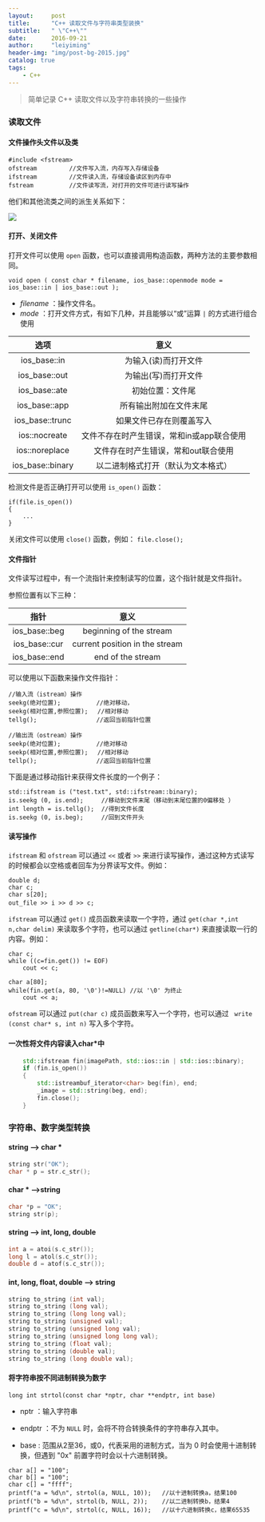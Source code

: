 ```yaml
---
layout:     post
title:      "C++ 读取文件与字符串类型装换"
subtitle:   " \"C++\""
date:       2016-09-21
author:     "leiyiming"
header-img: "img/post-bg-2015.jpg"
catalog: true
tags:
    - C++
---
```


> 简单记录 C++ 读取文件以及字符串转换的一些操作

### 读取文件

#### 文件操作头文件以及类

```
#include <fstream>  
ofstream         //文件写入流，内存写入存储设备   
ifstream         //文件读入流，存储设备读区到内存中  
fstream          //文件读写流，对打开的文件可进行读写操作
```

他们和其他流类之间的派生关系如下：

<img src="http://leiyiming.com/img/in-post/post-c++/filestream/1.png"/>


#### 打开、关闭文件

打开文件可以使用 `open` 函数，也可以直接调用构造函数，两种方法的主要参数相同。

`void open ( const char * filename, ios_base::openmode mode = ios_base::in | ios_base::out );`

* *filename* ：操作文件名。
* *mode* ：打开文件方式，有如下几种，并且能够以“或”运算 `|` 的方式进行组合使用

|        选项        |           意义            |
| :--------------: | :---------------------: |
|   ios_base::in   |       为输入(读)而打开文件       |
|  ios_base::out   |       为输出(写)而打开文件       |
|  ios_base::ate   |        初始位置：文件尾         |
|  ios_base::app   |       所有输出附加在文件末尾       |
| ios_base::trunc  |      如果文件已存在则覆盖写入       |
|  ios::nocreate   | 文件不存在时产生错误，常和in或app联合使用 |
|  ios::noreplace  |   文件存在时产生错误，常和out联合使用   |
| ios_base::binary |    以二进制格式打开（默认为文本格式）    |

检测文件是否正确打开可以使用 `is_open()` 函数：

```
if(file.is_open())
{
	...
}
```

关闭文件可以使用 `close()` 函数，例如： `file.close();` 

#### 文件指针

文件读写过程中，有一个流指针来控制读写的位置，这个指针就是文件指针。

参照位置有以下三种：

|      指针       |               意义               |
| :-----------: | :----------------------------: |
| ios_base::beg |    beginning of the stream     |
| ios_base::cur | current position in the stream |
| ios_base::end |       end of the stream        |

可以使用以下函数来操作文件指针：

```
//输入流（istream）操作
seekg(绝对位置);　　　　　　//绝对移动，　　　　
seekg(相对位置,参照位置);　 //相对移动  
tellg();　　　　　　　　　　//返回当前指针位置  

//输出流（ostream）操作
seekp(绝对位置);　　　　　　//绝对移动　　　　
seekp(相对位置,参照位置);　 //相对移动　　　  
tellp();　　　　　　　　　　//返回当前指针位置  
```

下面是通过移动指针来获得文件长度的一个例子：

```
std::ifstream is ("test.txt", std::ifstream::binary);
is.seekg (0, is.end);     //移动到文件末尾（移动到末尾位置的0偏移处 ）
int length = is.tellg();  //得到文件长度
is.seekg (0, is.beg);     //回到文件开头
```

#### 读写操作

`ifstream` 和 `ofstream` 可以通过 `<<` 或者 `>>` 来进行读写操作，通过这种方式读写的时候都会以空格或者回车为分界读写文件。例如：

```
double d;  
char c;  
char s[20];  
out_file >> i >> d >> c;　
```

`ifstream` 可以通过 `get()` 成员函数来读取一个字符，通过 `get(char *,int n,char delim)` 来读取多个字符，也可以通过 `getline(char*)` 来直接读取一行的内容。例如：

```
char c;
while ((c=fin.get()) != EOF)
	cout << c;

char a[80];
while(fin.get(a, 80, '\0')!=NULL) //以 '\0' 为终止 
	cout << a;
```

`ofstream` 可以通过 `put(char c)` 成员函数来写入一个字符，也可以通过 ` write (const char* s, int n)` 写入多个字符。

#### 一次性将文件内容读入char*中

```C++
    std::ifstream fin(imagePath, std::ios::in | std::ios::binary);
    if (fin.is_open())
    {
        std::istreambuf_iterator<char> beg(fin), end;
        _image = std::string(beg, end);
        fin.close();
    }
```



### 字符串、数字类型转换

#### string --> char *

```C++
string str("OK");
char * p = str.c_str();
```

#### char * -->string

```C++
char *p = "OK";
string str(p);
```

#### string --> int, long, double

```C++
int a = atoi(s.c_str());
long l = atol(s.c_str());
double d = atof(s.c_str());
```

#### int, long, float, double --> string

```C++
string to_string (int val);
string to_string (long val);
string to_string (long long val);
string to_string (unsigned val);
string to_string (unsigned long val);
string to_string (unsigned long long val);
string to_string (float val);
string to_string (double val);
string to_string (long double val);
```

#### 将字符串按不同进制转换为数字

```
long int strtol(const char *nptr, char **endptr, int base)
```

* nptr ：输入字符串

* endptr ：不为 `NULL` 时，会将不符合转换条件的字符串存入其中。

* base : 范围从2至36，或0，代表采用的进制方式，当为 0 时会使用十进制转换，但遇到 "0x" 前置字符时会以十六进制转换。

```
char a[] = "100";
char b[] = "100";
char c[] = "ffff";
printf("a = %d\n", strtol(a, NULL, 10));   //以十进制转换a，结果100
printf("b = %d\n", strtol(b, NULL, 2));    //以二进制转换b，结果4
printf("c = %d\n", strtol(c, NULL, 16));   //以十六进制转换c，结果65535
```